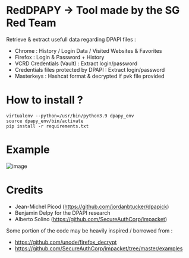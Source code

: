 # RedDPAPY -> Tool made by the SG Red Team
Retrieve &amp; extract usefull data regarding DPAPI files :
- Chrome : History / Login Data / Visited Websites & Favorites 
- Firefox : Login & Password + History
- VCRD Credentials (Vault) : Extract login/password
- Credentials files protected by DPAPI : Extract login/password
- Masterkeys : Hashcat format & decrypted if pvk file provided

# How to install ?
```
virtualenv --python=/usr/bin/python3.9 dpapy_env
source dpapy_env/bin/activate
pip install -r requirements.txt
```

# Example
![image](https://user-images.githubusercontent.com/9429952/135977567-e7fc25cb-e5ed-4405-90c1-249b1858778d.png)

# Credits
- Jean-Michel Picod (https://github.com/jordanbtucker/dpapick) 
- Benjamin Delpy for the DPAPI research
- Alberto Solino (https://github.com/SecureAuthCorp/impacket)

Some portion of the code may be heavily inspired / borrowed from :
- https://github.com/unode/firefox_decrypt
- https://github.com/SecureAuthCorp/impacket/tree/master/examples
